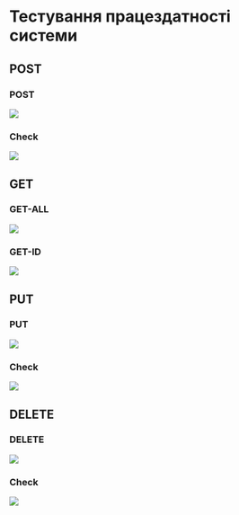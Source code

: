 # Тестування працездатності системи

## POST

### POST

<img src="https://i.postimg.cc/R0rc7qb6/post.png">

### Check

<img src="https://i.postimg.cc/6QdCYwDH/post-check.png">

## GET

### GET-ALL

<img src="https://i.postimg.cc/fTr7b8cv/get-all.png">

### GET-ID

<img src="https://i.postimg.cc/jSnHnyvY/get-one.png">

## PUT

### PUT

<img src="https://i.postimg.cc/63cnxc6n/put.png">

### Check

<img src="https://i.postimg.cc/FznS7KLK/put-check.png">

## DELETE

### DELETE

<img src="https://i.postimg.cc/NFN6m4WB/delete.png">

### Check

<img src="https://i.postimg.cc/7Y6MDF26/delete-check.png">